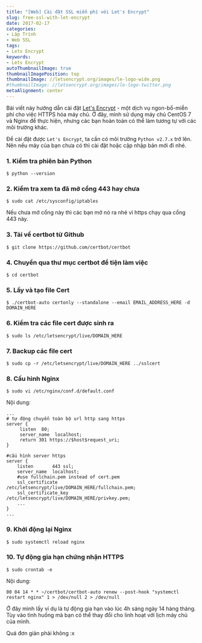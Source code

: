 ```yaml
---
title: "[Web] Cài đặt SSL miễn phí với Let's Encrypt"
slug: free-ssl-with-let-encrypt
date: 2017-02-17
categories:
- Lập Trình
- Web SSL
tags:
- Lets Encrypt
keywords:
- Lets Encrypt
autoThumbnailImage: true
thumbnailImagePosition: top
thumbnailImage: //letsencrypt.org/images/le-logo-wide.png
#thumbnailImage: //letsencrypt.org/images/le-logo-twitter.png
metaAlignment: center
---
```

Bài viết này hướng dẫn cài đặt [Let's Encrypt](https://letsencrypt.org/) - một dịch vụ ngon-bổ-miễn phí cho việc HTTPS hóa máy chủ. Ở đây, mình sử dụng máy chủ CentOS 7 và Nginx để thực hiện, nhưng các bạn hoàn toàn có thể làm tương tự với các môi trường khác.

Để cài đặt được `Let's Encrypt`, ta cần có môi trường `Python v2.7.x` trở lên. Nên nếu máy của bạn chưa có thì cài đặt hoặc cập nhập bản mới đi nhé.

### 1. Kiểm tra phiên bản Python
```
$ python --version
```
### 2. Kiểm tra xem ta đã mở cổng 443 hay chưa
```
$ sudo cat /etc/sysconfig/iptables
```

Nếu chưa mở cổng này thì các bạn mở nó ra nhé vì https chạy qua cổng 443 này.

### 3. Tải về certbot từ Github
```
$ git clone https://github.com/certbot/certbot
```

### 4. Chuyển qua thư mục certbot để tiện làm việc
```
$ cd certbot
```

### 5. Lấy và tạo file Cert
```
$ ./certbot-auto certonly --standalone --email EMAIL_ADDRESS_HERE -d DOMAIN_HERE
```

### 6. Kiểm tra các file cert được sinh ra
```
$ sudo ls /etc/letsencrypt/live/DOMAIN_HERE
```

### 7. Backup các file cert
```
$ sudo cp -r /etc/letsencrypt/live/DOMAIN_HERE ../sslcert
```

### 8. Cấu hình Nginx
```
$ sudo vi /etc/nginx/conf.d/default.conf
```

Nội dung:
```
...
# tự động chuyển toàn bộ url http sang https
server {
     listen  80;
     server_name  localhost;
     return 301 https://$host$request_uri;
}

#cấu hình server https
server {
    listen       443 ssl;
    server_name  localhost;
    #use fullchain.pem instead of cert.pem
    ssl_certificate         /etc/letsencrypt/live/DOMAIN_HERE/fullchain.pem;
    ssl_certificate_key     /etc/letsencrypt/live/DOMAIN_HERE/privkey.pem;
    ...
}
...
```
### 9. Khởi động lại Nginx
```
$ sudo systemctl reload nginx
```

### 10. Tự động gia hạn chứng nhận HTTPS
```
$ sudo crontab -e
```

Nội dung:
```
00 04 14 * * ~/certbot/certbot-auto renew --post-hook "systemctl restart nginx" 1 > /dev/null 2 > /dev/null
```
Ở đây mình lấy ví dụ là tự động gia hạn vào lúc 4h sáng ngày 14 hàng tháng. Tùy vào tình huống mà bạn có thể thay đổi cho linh hoạt với lịch máy chủ của mình.

Quá đơn giản phải không :x
